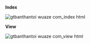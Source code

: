**Index**

![gtbanthantoi wuaze com_index html](https://github.com/user-attachments/assets/f6c6703b-4c83-4333-ad01-4a057f219445)


**View**


![gtbanthantoi wuaze com_view html](https://github.com/user-attachments/assets/c0c7211a-8141-4822-8520-529efd8c7434)

